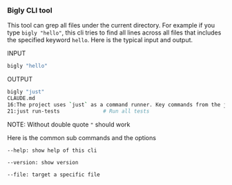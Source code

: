 ### Bigly CLI tool

This tool can grep all files under the current directory. For example if you type `bigly "hello"`, this cli tries to find all lines across all files that includes the specified keyword `hello`. Here is the typical input and output. 

INPUT

```sh
bigly "hello"
```

OUTPUT

```sh
bigly "just"                                                                                                            ✱
CLAUDE.md
16:The project uses `just` as a command runner. Key commands from the justfile:
21:just run-tests              # Run all tests
```

NOTE: Without double quote `"` should work

Here is the common sub commands and the options

```
--help: show help of this cli

--version: show version

--file: target a specific file
```
